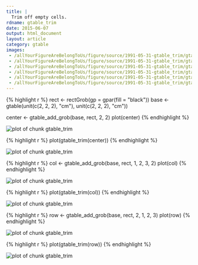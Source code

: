 ```yaml
---
title: |
  Trim off empty cells.
rdname: gtable_trim
date: 2015-06-07
output: html_document
layout: article
category: gtable
images:
 - /allYourFigureAreBelongToUs/figure/source/1991-05-31-gtable_trim/gtable_trim-1.png
 - /allYourFigureAreBelongToUs/figure/source/1991-05-31-gtable_trim/gtable_trim-2.png
 - /allYourFigureAreBelongToUs/figure/source/1991-05-31-gtable_trim/gtable_trim-3.png
 - /allYourFigureAreBelongToUs/figure/source/1991-05-31-gtable_trim/gtable_trim-4.png
 - /allYourFigureAreBelongToUs/figure/source/1991-05-31-gtable_trim/gtable_trim-5.png
 - /allYourFigureAreBelongToUs/figure/source/1991-05-31-gtable_trim/gtable_trim-6.png
---
```





{% highlight r %}
rect <- rectGrob(gp = gpar(fill = "black"))
base <- gtable(unit(c(2, 2, 2), "cm"), unit(c(2, 2, 2), "cm"))

center <- gtable_add_grob(base, rect, 2, 2)
plot(center)
{% endhighlight %}

![plot of chunk gtable_trim](/allYourFigureAreBelongToUs/figure/source/1991-05-31-gtable_trim/gtable_trim-1.png) 

{% highlight r %}
plot(gtable_trim(center))
{% endhighlight %}

![plot of chunk gtable_trim](/allYourFigureAreBelongToUs/figure/source/1991-05-31-gtable_trim/gtable_trim-2.png) 

{% highlight r %}
col <- gtable_add_grob(base, rect, 1, 2, 3, 2)
plot(col)
{% endhighlight %}

![plot of chunk gtable_trim](/allYourFigureAreBelongToUs/figure/source/1991-05-31-gtable_trim/gtable_trim-3.png) 

{% highlight r %}
plot(gtable_trim(col))
{% endhighlight %}

![plot of chunk gtable_trim](/allYourFigureAreBelongToUs/figure/source/1991-05-31-gtable_trim/gtable_trim-4.png) 

{% highlight r %}
row <- gtable_add_grob(base, rect, 2, 1, 2, 3)
plot(row)
{% endhighlight %}

![plot of chunk gtable_trim](/allYourFigureAreBelongToUs/figure/source/1991-05-31-gtable_trim/gtable_trim-5.png) 

{% highlight r %}
plot(gtable_trim(row))
{% endhighlight %}

![plot of chunk gtable_trim](/allYourFigureAreBelongToUs/figure/source/1991-05-31-gtable_trim/gtable_trim-6.png) 